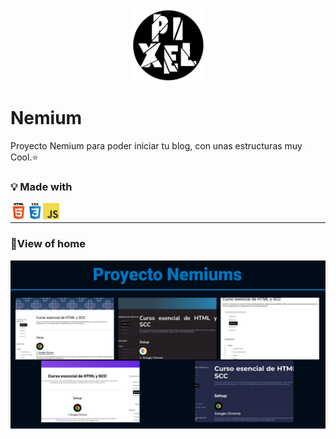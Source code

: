<div align="center">
<a href="https://www.youtube.com/c/TUTOSPIXEL/join"><img width="115px" src="images/PIXEL.png"/></a>
</div>

# Nemium

Proyecto Nemium para poder iniciar tu blog, con unas estructuras muy Cool.⭐

### 💡 Made with

<img align="left" alt="HTML5" width="26px" src="https://raw.githubusercontent.com/github/explore/80688e429a7d4ef2fca1e82350fe8e3517d3494d/topics/html/html.png" />
<img align="left" alt="HTML5" width="26px" src="https://raw.githubusercontent.com/github/explore/80688e429a7d4ef2fca1e82350fe8e3517d3494d/topics/css/css.png" />
<img align="left" alt="HTML5" width="26px" src="https://raw.githubusercontent.com/github/explore/80688e429a7d4ef2fca1e82350fe8e3517d3494d/topics/javascript/javascript.png" />
<br>
<hr>

### 📸View of home

<a href="https://www.youtube.com/c/TUTOSPIXEL/join"><img src="images/view-nemium.png" alt="PreviewNemiumsHome" border="0" /></a>
